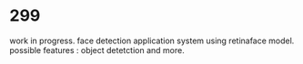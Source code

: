 # 299

work in progress. face detection application system using retinaface model. possible features : object detetction and more.
